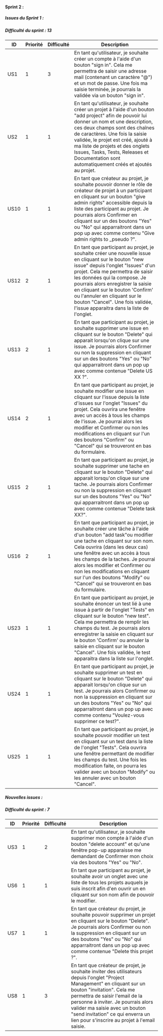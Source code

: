 <h4>Sprint 2 :</h4>

<h5>Issues du Sprint 1 :</h5>

<h5>Difficulté du sprint : 13</h5>

| ID   | Priorité | Difficulté | Description                                                                                                                                                                                                                                                                                                                                                                                                    |
|------|----------|------------|----------------------------------------------------------------------------------------------------------------------------------------------------------------------------------------------------------------------------------------------------------------------------------------------------------------------------------------------------------------------------------------------------------------|
| US1  | 1        | 3          | En tant qu'utilisateur, je souhaite créer un compte à l'aide d'un bouton "sign in"\. Cela me permettra de saisir une adresse mail (contenant un caractère "@") et un mot de passe\. Une fois ma saisie terminée, je pourrais la validée via un bouton "sign in"\.                                                                                                                                            |
| US2  | 1        | 1          | En tant qu'utilisateur, je souhaite créer un projet à l'aide d'un bouton "add project" afin de pouvoir lui donner un nom et une description, ces deux champs sont des chaînes de caractères\. Une fois la saisie validée, le projet est créé, ajouté à ma liste de projets et des onglets Issues, Tasks, Tests, Releases et Documentation sont automatiquement créés et ajoutés au projet\.                    |                                                                                |
| US10 | 1        | 1          | En tant que créateur au projet, je souhaite pouvoir donner le rôle de créateur de projet à un participant en cliquant sur un bouton "give admin rights" accessible depuis la liste des participant au projet\. Je pourrais alors Confirmer en cliquant sur un des boutons "Yes" ou "No" qui apparraitront dans un pop up avec comme contenu "Give admin rights to \_pseudo ?"\.                                |                                                                                                                                                                                                                            |
| US12 | 2        | 1          | En tant que participant au projet, je souhaite créer une nouvelle issue en cliquant sur le bouton "new issue" depuis l'onglet "Issues" d'un projet\. Cela me permettra de saisir les données qui la compose\. Je pourrais alors enregistrer la saisie en cliquant sur le bouton 'Confirm' ou l'annuler en cliquant sur le bouton "Cancel"\. Une fois validée, l'issue apparaitra dans la liste de l'onglet\.   |
| US13 | 2        | 1          | En tant que participant au projet, je souhaite supprimer une issue en cliquant sur le bouton "Delete" qui apparait lorsqu'on clique sur une issue\. Je pourrais alors Confirmer ou non la suppression en cliquant sur un des boutons "Yes" ou "No" qui apparraitront dans un pop up avec comme contenue "Delete US XX ?"\.                                                                                     |
| US14 | 2        | 1          | En tant que participant au projet, je souhaite modifier une issue en cliquant sur l'issue depuis  la liste d'issues sur l'onglet "Issues" du projet\. Cela ouvrira une fenêtre avec un accès à tous les champs de l'issue\. Je pourrai alors les modifier et Confirmer ou non les modifications en cliquant sur l'un des boutons "Confirm" ou "Cancel" qui se trouveront en bas du formulaire\.                |
| US15 | 2        | 1          | En tant que participant au projet, je souhaite supprimer une tache en cliquant sur le bouton "Delete" qui apparait lorsqu'on clique sur une tache\. Je pourrais alors Confirmer ou non la suppression en cliquant sur un des boutons "Yes" ou "No" qui apparraitront dans un pop up avec comme contenue "Delete task XX?"\.                                                                                    |
| US16 | 2        | 1          | En tant que participant au projet, je souhaite créer une tâche à l'aide d'un bouton "add task"ou modifier une tache en cliquant sur son nom\. Cela ouvrira (dans les deux cas) une fenêtre avec un accès à tous les champs de la taches\. Je pourrai alors les modifier et Confirmer ou non les modifications en cliquant sur l'un des boutons "Modify" ou "Cancel" qui se trouveront en bas du formulaire\. |
| US23 | 1        | 1          | En tant que participant au projet, je souhaite énoncer un test lié à une issue à partir de l'onglet "Tests" en cliquant sur le bouton "new test"\. Cela me permettra de remplir les champs du test\. Je pourrais alors enregistrer la saisie en cliquant sur le bouton 'Confirm' ou annuler la saisie en cliquant sur le bouton "Cancel"\. Une fois validée, le test apparaitra dans la liste sur l'onglet\.   |
| US24 | 1        | 1          | En tant que participant au projet, je souhaite supprimer un test en cliquant sur le bouton "Delete" qui apparait lorsqu'on clique sur un test\. Je pourrais alors Confirmer ou non la suppression en cliquant sur un des boutons "Yes" ou "No" qui apparraitront dans un pop up avec comme contenu "Voulez\-vous supprimer ce test?"\.                                                                       |
| US25 | 1        | 1          | En tant que participant au projet, je souhaite pouvoir modifier un test en cliquant sur un test dans la liste de l'onglet "Tests"\. Cela ouvrira une fenêtre permettant de modifier les champs du test\. Une fois les modification faite, on pourra les valider avec un bouton "Modify" ou les annuler avec un bouton "Cancel"\.                                                                               |


<h5>Nouvelles issues :</h5>

<h5>Difficulté du sprint : 7</h5>

| ID   | Priorité | Difficulté | Description                                                                                                                                                                                                                                                                                                                                                                                                                                                                  |
|------|----------|------------|------------------------------------------------------------------------------------------------------------------------------------------------------------------------------------------------------------------------------------------------------------------------------------------------------------------------------------------------------------------------------------------------------------------------------------------------------------------------------|
| US3  | 1        | 2          | En tant qu'utilisateur, je souhaite supprimer mon compte à l'aide d'un bouton "delete account" et qu'une fenêtre pop\-up apparaisse me demandant de Confirmer mon choix via des boutons "Yes" ou "No"\.                                                                                                                                                                                                                                                                      |
| US6  | 1        | 1          | En tant que participant au projet, je souhaite avoir un onglet avec une liste de tous les projets auquels je suis inscrit afin d'en ouvrir un en cliquant sur son nom afin de pouvoir le modifier\.                                                                                                                                                                                                                                                                          |
| US7  | 1        | 1          | En tant que créateur du projet, je souhaite pouvoir supprimer un projet en cliquant sur le bouton "Delete"\. Je pourrais alors Confirmer ou non la suppression en cliquant sur un des boutons "Yes" ou "No" qui apparraitront dans un pop up avec comme contenue "Delete this projet ?"\.                                                                                                                                                                                    |
| US8  | 1        | 3          | En tant que créateur de projet, je souhaite inviter des utilisateurs depuis l'onglet "Project Management" en cliquant sur un bouton "invitation"\. Cela me permettra de saisir l'email de la personne à inviter\. Je pourrais alors valider ma saisie avec un bouton "send invitation" ce qui enverra un lien pour s'inscrire au projet à l'email saisie\.                                                                                                                   |

